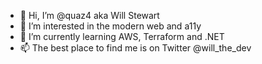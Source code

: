 - 👋 Hi, I’m @quaz4 aka Will Stewart
- 👀 I’m interested in the modern web and a11y
- 🌱 I’m currently learning AWS, Terraform and .NET
- 📫 The best place to find me is on Twitter @will_the_dev

<!---
quaz4/quaz4 is a ✨ special ✨ repository because its `README.md` (this file) appears on your GitHub profile.
You can click the Preview link to take a look at your changes.
--->
